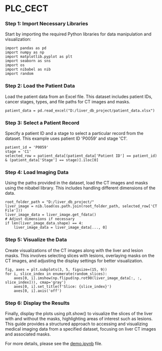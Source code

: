 # PLC_CECT
 
### Step 1: Import Necessary Libraries
Start by importing the required Python libraries for data manipulation and visualization:

```{python}
import pandas as pd
import numpy as np
import matplotlib.pyplot as plt
import seaborn as sns
import os
import nibabel as nib
import random
```

### Step 2: Load the Patient Data
Load the patient data from an Excel file. This dataset includes patient IDs, cancer stages, types, and file paths for CT images and masks.

```{python}
patient_data = pd.read_excel("D:/liver_db_project/patient_data.xlsx")
```

### Step 3: Select a Patient Record
Specify a patient ID and a stage to select a particular record from the dataset. This example uses patient ID 'P0059' and stage 'C1'.

```{python}
patient_id = 'P0059'
stage = 'C1'
selected_row = patient_data[(patient_data['Patient ID'] == patient_id) & (patient_data['Stage'] == stage)].iloc[0]
```

### Step 4: Load Imaging Data
Using the paths provided in the dataset, load the CT images and masks using the nibabel library. This includes handling different dimensions of the data.

```{python}
root_folder_path = "D:/liver_db_project/"
liver_image = nib.load(os.path.join(root_folder_path, selected_row['CT File']))
liver_image_data = liver_image.get_fdata()
# Adjust dimensions if necessary
if len(liver_image_data.shape) == 4:
    liver_image_data = liver_image_data[..., 0]
```

### Step 5: Visualize the Data
Create visualizations of the CT images along with the liver and lesion masks. This involves selecting slices with lesions, overlaying masks on the CT images, and adjusting the display settings for better visualization.

```{python}
fig, axes = plt.subplots(3, 5, figsize=(15, 9))
for i, slice_index in enumerate(random_slices):
    axes[0, i].imshow(np.flipud(np.rot90(liver_image_data[:, :, slice_index])), cmap='gray')
    axes[0, i].set_title(f'Slice: {slice_index}')
    axes[0, i].axis('off')
```

### Step 6: Display the Results
Finally, display the plots using plt.show() to visualize the slices of the liver with and without the masks, highlighting areas of interest such as lesions.
This guide provides a structured approach to accessing and visualizing medical imaging data from a specified dataset, focusing on liver CT images and associated masks.

For more details, please see the [demo.ipynb](./demo.ipynb) file.
